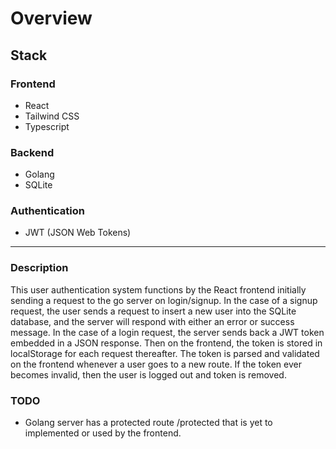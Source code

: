 # Overview

## Stack

### Frontend
- React
- Tailwind CSS
- Typescript

### Backend
- Golang
- SQLite

### Authentication
- JWT (JSON Web Tokens)

<hr/>

### Description

This user authentication system functions by the React frontend initially sending a request to the go server on login/signup. In the case of a signup request,
the user sends a request to insert a new user into the SQLite database, and the server will respond with either an error or success message.
In the case of a login request, the server sends back a JWT token embedded in a JSON response. Then on the frontend, the token is stored in localStorage for each request thereafter.
The token is parsed and validated on the frontend whenever a user goes to a new route. If the token ever becomes invalid, then the user is logged out and token is removed.

### TODO

- Golang server has a protected route /protected that is yet to implemented or used by the frontend. 

